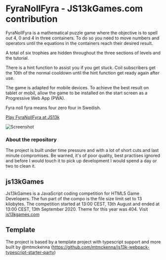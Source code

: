 # FyraNollFyra - JS13kGames.com contribution

FyraNollFyra is a mathematical puzzle game where the objective is to spell out 4, 0 and 4 in three containers. To do so you need to move numbers and operators until the equations in the containers reach their desired result.

A total of six trophies are hidden throughout the three sections of levels and the tutorial.

There is a hint function to assist you if you get stuck. Coil subscribers get the 10th of the normal cooldown until the hint function get ready again after use.

The game is adapted for mobile devices. To achieve the best result on tablet or mobil, allow the game to be installed on the start screen as a Progressive Web App (PWA).

Fyra noll fyra means four zero four in Swedish.

[Play FyraNollFyra at JS13k](https://js13kgames.com/entries/fyranollfyra)

![Screenshot](https://github.com/nkholski/fyranollfyra_js13k/blob/master/submission/bigicon.png "Screenshot")

### About the repository

The project is built under time pressure and with a lot of short cuts and last minute compromises. Be warned, it's of poor quality, best practises ignored and before I would touch it to pick up development I would spend a day or two to clean it.

## js13kGames

Js13kGames is a JavaScript coding competition for HTML5 Game Developers. The fun part of the compo is the file size limit set to 13 kilobytes. The competition started at 13:00 CEST, 13th August and ended at 13:00 CEST, 13th September 2020. Theme for this year was 404. Visit [js13kgames.com](https://js13kgames.com/)

## Template

The project is based by a template project with typescript support and more built by @mtmckenna (https://github.com/mtmckenna/js13k-webpack-typescript-starter-party)
